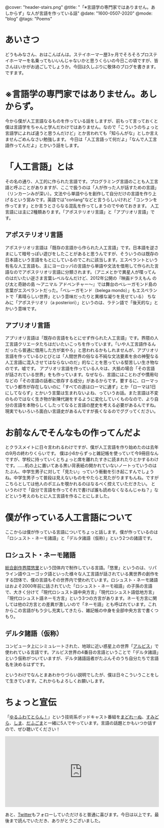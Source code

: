 @cover: "header-stairs.png"
@title: "「※言語学の専門家ではありません。あしからず」な人が言語を作っている話"
@date: "1600-0507-2020"
@mode: "blog"
@tags: "Poems"

# あいさつ
どうもみなさん、おはこんばんは。ステイホーマー歴3ヶ月でそろそろプロステイホーマーを名乗ってもいいんじゃないかと思うくらいの今日この頃ですが、皆さんはいかがお過ごしでしょうか。今回は久しぶりに敬体のブログを書きます。ですます。

# ※言語学の専門家ではありません。あしからず。
今から僕が人工言語なるものを作っている話をしますが、前もって言っておくと僕は言語学をちゃんと学んだわけではありません。なので「こういうのちょっと言語学によれば違うと思うんだけど」とか言われても「知らんがな」としか言えませんごめんなさい勉強します。
今日は「人工言語って何だよ」「なんで人工言語作ってんだよ」とかいう話をします。

# 「人工言語」とは
その名の通り、人工的に作られた言語です。プログラミング言語のことも人工言語と呼ぶことがありますが、ここで扱うのは「人が作った人が話すための言語」（リンカーンみが深い）。文法やら単語やらを創作して自分だけの言語を作り上げるという営みです。英語では"conlang"などと言うらしいけれど「コンランを作ってます」とか言うとさらなる混乱を作ってしまうのでやめておきます。
人工言語には主に2種類あります。「アポステリオリ言語」と「アプリオリ言語」です。
## アポステリオリ言語
アポステリオリ言語は「既存の言語から作られた人工言語」です。日本語を逆さまにして暗号っぽい遊びをしたことがあると思うんですが、そういうのは既存の日本語という言語をもとにしているのでこれに該当します。エスペラントという有名な人工言語も、主にヨーロッパの言語から単語や文法を借用して作られた言語なのでアポステリオリ言語に分類されます。（アニメとかで異星人が喋ってんのはだいたい逆さま言葉レベルなんだけど、2012年公開の『映画ドラえもん のび太と奇跡の島 〜アニマル アドベンチャー〜』では舞台のベレーガモンド島の言葉がエスペラントだった。「ベレーガモンド（belega mondo）」もエスペラントで「素晴らしい世界」という意味だったりと異様な凝りを見せている）
ちなみに「アポステリオリ（a posteriori）」というのは、ラテン語で「後天的な」とかいう意味です。
## アプリオリ言語
アプリオリ言語は「既存の言語をもとにせず作られた人工言語」です。界隈の人工言語クリエータたちはだいたいこっちを作っています。「いや人工言語作るんだったら普通に借用した方が楽やろ」と思われるかもしれませんが、アプリオリ言語を作っているひとびとは「人間世界の俗なる不純な文法要素を余の神聖なる人工言語に混入させてはならないのだ」的なことを思っている堅苦しい生き物なのです。嘘です。
アプリオリ言語を作っている人々は、大抵の場合「その言語が話されている世界」をも作っています。なぜなら、言語にはことわざや慣用句などの「その言語の話者に依存する成分」があるからです。要するに、ローマっていう都市が存在しないのに「すべての道はローマに通ず」とか「ローマは1日にしてならず」とかいう言葉は生まれないよね、っていうお話。また言語は不変のものではなく生き物が新陳代謝をするように変化していくものなので、より自分の言語を本物らしくしたってなると言語の歴史を考える必要があるんですね。現実でもいろいろ面白い言語史があるんですが長くなるのでググってください。

# お前なんでそんなもの作ってんだよ
とクラスメイトに日々言われるわけですが、僕が人工言語を作り始めたのは去年の9月の終わりくらいです。
僕は小6からずっと雑記帳を使っていて今9冊目なんですが、学校に持っていくとちょっと席を離れたすきに読まれたりとかするわけです。……机の上に置いてある黒い背表紙の開かれていないノートっていうのはたぶん、中学生男子に対して「見たい」っていう衝動を引き起こすんでしょうね。中学生男子って普段は見えないものをやたらと見たがりますもんね。ですがこちらとしては他人のポエムを覗かれるのはなるべく控えていただきたい。
というわけで「自分で言語を作ってそれで書けば誰も読めなくなるんじゃね？」などという考えのもとに人工言語を作ることにしました。

# 僕が作っている人工言語について
ここからは僕が作っている言語についてちょっと話します。僕が作っているのは「ロシュスト・ネーモ諸語」と「デルタ諸語（仮称）」という2つの諸語です。
## ロシュスト・ネーモ諸語
[総合創作界隈悠里](https://sites.google.com/site/jurliyuuri/home/you-li)という団体内で制作している言語。「悠里」というのは、リパライン語やユーゴック語といった様々な人工言語が話されている異世界の創作をする団体で、僕の言語もその世界内で使われています。ロシュスト・ネーモ諸語はおよそ2000年前に話されていた「ロシュスト・ネーモ祖語」の子孫の言語で、大きく分けて「現代ロシュスト語中央方言」「現代ロシュスト語低地方言」「現代ロシュスト語ネーモ方言」という3つの方言があります。ネーモ方言に関しては他の2方言との差異が激しいので「ネーモ語」とも呼ばれています。これからこの言語がもう少し充実してきたら、雑記帳の中身を全部中央方言で書くつもり。
## デルタ諸語（仮称）
コンピュータ上にシミュレートされた、地球に近い惑星上の世界「[アルビス](https://pianists.github.io/PsMemoBlog/conworld/)」で使われている言語です。アルビス世界の4番目の言語ということで「デルタ諸語」という仮称がついていますが、デルタ諸語話者がたぶんそのうち自分たちで言語名を決めるはずです。

というわけでなんとまあわかりづらい説明でしたが、僕は日々こういうことをして生きています。これからもよろしくお願いします。

# ちょっと宣伝
「[ゆるふわてとらん！](https://twitter.com/yurufuwaan)」という技術系ポッドキャスト番組を[まどれーぬ](https://twitter.com/madoreenu314)、[すみどら](https://twitter.com/sizumita)、[しま](https://twitter.com/sh1ma)、[だふごま](https://twitter.com/Duf_5ma)と一緒に5人でやっています。言語の話題とかもいつか話すので、ぜひ聴いてください！
<iframe src="https://open.spotify.com/embed-podcast/show/34bzCauREwvNd6crtm2zaN" width="100%" height="232" frameborder="0" allowtransparency="true" allow="encrypted-media"></iframe>

あと、[Twitter](https://twitter.com/MamoruItoi)もフォローしていただけると普通に喜びます。今日は以上です。最後まで読んでいただき、ありがとうございました。